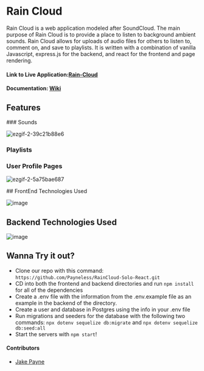 # Rain Cloud
Rain Cloud is a web application modeled after SoundCloud. The main purpose of Rain Cloud is to provide a place to listen to background ambient sounds. Rain Cloud allows for uploads of audio files for others to listen to, comment on, and save to playlists. It is written with a combination of vanilla Javascript, express.js for the backend, and react for the frontend and page rendering. 

<h4> Link to Live Application:<a href=https://rain-cloud-sounds.herokuapp.com>Rain-Cloud</a></h4>
  
<h4> Documentation: <a href=https://github.com/Payneless/RainCloud-Solo-React/wiki>Wiki</a></h4>


<h2>Features</h2>
   ### Sounds
   
![ezgif-2-39c21b88e6](https://user-images.githubusercontent.com/26901356/150294997-24ef63fb-8beb-4e24-b3e3-2e560ad310ed.gif)



  ### Playlists
  ### User Profile Pages
![ezgif-2-5a75bae687](https://user-images.githubusercontent.com/26901356/150295004-e3ce03bb-95bd-429d-9ed2-f41ea278a6c7.gif)


</ul>
## FrontEnd Technologies Used

![image](https://user-images.githubusercontent.com/26901356/147898477-ef3325df-60f3-49e6-b2cd-2af10183ad55.png)

## Backend Technologies Used

![image](https://user-images.githubusercontent.com/26901356/150293787-7a2733f5-b930-42d8-8ab5-5bb7e795863b.png)


<h2>Wanna Try it out?</h2>
<ul>
  <li>Clone our repo with this command: <code>https://github.com/Payneless/RainCloud-Solo-React.git</code></li>
  <li>CD into both the frontend and backend directories and run <code>npm install</code> for all of the dependencies</li>
  <li>Create a .env file with the information from the .env.example file as an example in the backend of the directory.</li>
  <li>Create a user and database in Postgres using the info in your .env file</li>
  <li>Run migrations and seeders for the database with the following two commands: <code>npx dotenv sequelize db:migrate</code> and <code>npx dotenv sequelize db:seed:all</code></li>
  <li>Start the servers with <code>npm start</code>!</li>
</ul>
<h4>Contributors</h4>
<ul>
  <li><a href=https://github.com/Payneless>Jake Payne</a></li>
</ul>
